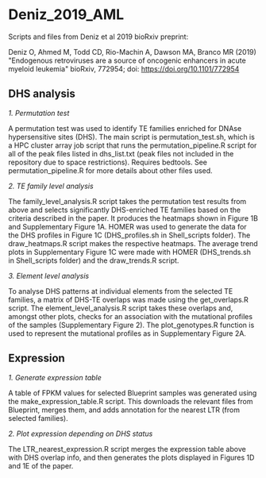 # Deniz_2019_AML
Scripts and files from Deniz et al 2019 bioRxiv preprint:

Deniz O, Ahmed M, Todd CD, Rio-Machin A, Dawson MA, Branco MR (2019)
"Endogenous retroviruses are a source of oncogenic enhancers in acute myeloid leukemia"
bioRxiv, 772954; doi: https://doi.org/10.1101/772954


## DHS analysis

*1. Permutation test*

A permutation test was used to identify TE families enriched for DNAse hypersensitive sites (DHS). The main script is permutation_test.sh, which is a HPC cluster array job script that runs the permutation_pipeline.R script for all of the peak files listed in dhs_list.txt (peak files not included in the repository due to space restrictions). Requires bedtools. See permutation_pipeline.R for more details about other files used.

*2. TE family level analysis*

The family_level_analysis.R script takes the permutation test results from above and selects significantly DHS-enriched TE families based on the criteria described in the paper. It produces the heatmaps shown in Figure 1B and Supplementary Figure 1A.
HOMER was used to generate the data for the DHS profiles in Figure 1C (DHS_profiles.sh in Shell_scripts folder). The draw_heatmaps.R script makes the respective heatmaps.
The average trend plots in Supplementary Figure 1C were made with HOMER (DHS_trends.sh in Shell_scripts folder) and the draw_trends.R script.

*3. Element level analysis*

To analyse DHS patterns at individual elements from the selected TE families, a matrix of DHS-TE overlaps was made using the get_overlaps.R script. The element_level_analysis.R script takes these overlaps and, amongst other plots, checks for an association with the mutational profiles of the samples (Supplementary Figure 2). The plot_genotypes.R function is used to represent the mutational profiles as in Supplementary Figure 2A.

## Expression

*1. Generate expression table*

A table of FPKM values for selected Blueprint samples was generated using the make_expression_table.R script. This downloads the relevant files from Blueprint, merges them, and adds annotation for the nearest LTR (from selected families).

*2. Plot expression depending on DHS status*

The LTR_nearest_expression.R script merges the expression table above with DHS overlap info, and then generates the plots displayed in Figures 1D and 1E of the paper.
